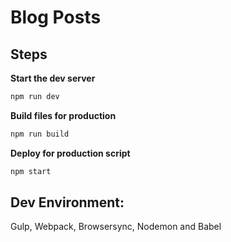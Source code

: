 # Blog Posts

## Steps

**Start the dev server**
```bash
npm run dev
```

**Build files for production**
```bash
npm run build
```

**Deploy for production script**
```bash
npm start
```

## Dev Environment:

Gulp, Webpack, Browsersync, Nodemon and Babel